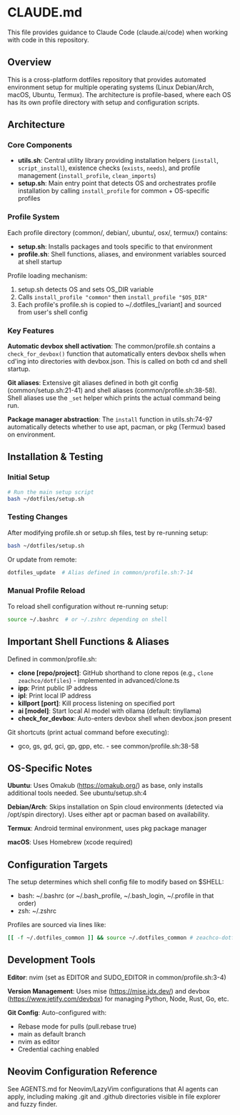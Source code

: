 # CLAUDE.md

This file provides guidance to Claude Code (claude.ai/code) when working with code in this repository.

## Overview

This is a cross-platform dotfiles repository that provides automated environment setup for multiple operating systems (Linux Debian/Arch, macOS, Ubuntu, Termux). The architecture is profile-based, where each OS has its own profile directory with setup and configuration scripts.

## Architecture

### Core Components

- **utils.sh**: Central utility library providing installation helpers (`install`, `script_install`), existence checks (`exists`, `needs`), and profile management (`install_profile`, `clean_imports`)
- **setup.sh**: Main entry point that detects OS and orchestrates profile installation by calling `install_profile` for common + OS-specific profiles

### Profile System

Each profile directory (common/, debian/, ubuntu/, osx/, termux/) contains:
- **setup.sh**: Installs packages and tools specific to that environment
- **profile.sh**: Shell functions, aliases, and environment variables sourced at shell startup

Profile loading mechanism:
1. setup.sh detects OS and sets OS_DIR variable
2. Calls `install_profile "common"` then `install_profile "$OS_DIR"`
3. Each profile's profile.sh is copied to ~/.dotfiles_[variant] and sourced from user's shell config

### Key Features

**Automatic devbox shell activation**: The common/profile.sh contains a `check_for_devbox()` function that automatically enters devbox shells when cd'ing into directories with devbox.json. This is called on both cd and shell startup.

**Git aliases**: Extensive git aliases defined in both git config (common/setup.sh:21-41) and shell aliases (common/profile.sh:38-58). Shell aliases use the `_set` helper which prints the actual command being run.

**Package manager abstraction**: The `install` function in utils.sh:74-97 automatically detects whether to use apt, pacman, or pkg (Termux) based on environment.

## Installation & Testing

### Initial Setup
```bash
# Run the main setup script
bash ~/dotfiles/setup.sh
```

### Testing Changes
After modifying profile.sh or setup.sh files, test by re-running setup:
```bash
bash ~/dotfiles/setup.sh
```

Or update from remote:
```bash
dotfiles_update  # Alias defined in common/profile.sh:7-14
```

### Manual Profile Reload
To reload shell configuration without re-running setup:
```bash
source ~/.bashrc  # or ~/.zshrc depending on shell
```

## Important Shell Functions & Aliases

Defined in common/profile.sh:

- **clone [repo/project]**: GitHub shorthand to clone repos (e.g., `clone zeachco/dotfiles`) - implemented in advanced/clone.ts
- **ipp**: Print public IP address
- **ipl**: Print local IP address
- **killport [port]**: Kill process listening on specified port
- **ai [model]**: Start local AI model with ollama (default: tinyllama)
- **check_for_devbox**: Auto-enters devbox shell when devbox.json present

Git shortcuts (print actual command before executing):
- gco, gs, gd, gci, gp, gpp, etc. - see common/profile.sh:38-58

## OS-Specific Notes

**Ubuntu**: Uses Omakub (https://omakub.org/) as base, only installs additional tools needed. See ubuntu/setup.sh:4

**Debian/Arch**: Skips installation on Spin cloud environments (detected via /opt/spin directory). Uses either apt or pacman based on availability.

**Termux**: Android terminal environment, uses pkg package manager

**macOS**: Uses Homebrew (xcode required)

## Configuration Targets

The setup determines which shell config file to modify based on $SHELL:
- bash: ~/.bashrc (or ~/.bash_profile, ~/.bash_login, ~/.profile in that order)
- zsh: ~/.zshrc

Profiles are sourced via lines like:
```bash
[[ -f ~/.dotfiles_common ]] && source ~/.dotfiles_common # zeachco-dotfiles common
```

## Development Tools

**Editor**: nvim (set as EDITOR and SUDO_EDITOR in common/profile.sh:3-4)

**Version Management**: Uses mise (https://mise.jdx.dev/) and devbox (https://www.jetify.com/devbox) for managing Python, Node, Rust, Go, etc.

**Git Config**: Auto-configured with:
- Rebase mode for pulls (pull.rebase true)
- main as default branch
- nvim as editor
- Credential caching enabled

## Neovim Configuration Reference

See AGENTS.md for Neovim/LazyVim configurations that AI agents can apply, including making .git and .github directories visible in file explorer and fuzzy finder.
